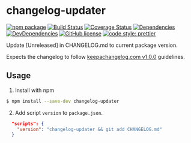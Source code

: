 # changelog-updater
[![npm package](https://img.shields.io/npm/v/changelog-updater.svg?style=flat-square)](https://www.npmjs.org/package/changelog-updater)
[![Build Status](https://travis-ci.org/nikolajevp/changelog-updater.svg?branch=master)](https://travis-ci.org/nikolajevp/changelog-updater)
[![Coverage Status](https://coveralls.io/repos/github/nikolajevp/changelog-updater/badge.svg?branch=master)](https://coveralls.io/github/nikolajevp/changelog-updater?branch=master)
[![Dependencies](https://img.shields.io/david/nikolajevp/changelog-updater.svg?style=flat-square)](https://david-dm.org/nikolajevp/changelog-updater)
[![DevDependencies](https://img.shields.io/david/dev/nikolajevp/changelog-updater.svg?style=flat-square)](https://david-dm.org/nikolajevp/changelog-updater?type=dev)
[![GitHub license](https://img.shields.io/github/license/nikolajevp/changelog-updater.svg)](https://github.com/nikolajevp/changelog-updater/blob/master/LICENSE)
[![code style: prettier](https://img.shields.io/badge/code_style-prettier-ff69b4.svg?style=flat-square)](https://github.com/prettier/prettier)

Update [Unreleased] in CHANGELOG.md to current package version.

Expects the changelog to follow [keepachangelog.com v1.0.0](http://keepachangelog.com/en/1.0.0/) guidelines.

## Usage
1. Install with npm
  ```bash
  $ npm install --save-dev changelog-updater
  ```

2. Add script `version` to `package.json`.

  ```package.json
    "scripts": {
      "version": "changelog-updater && git add CHANGELOG.md"
    }
  ```
